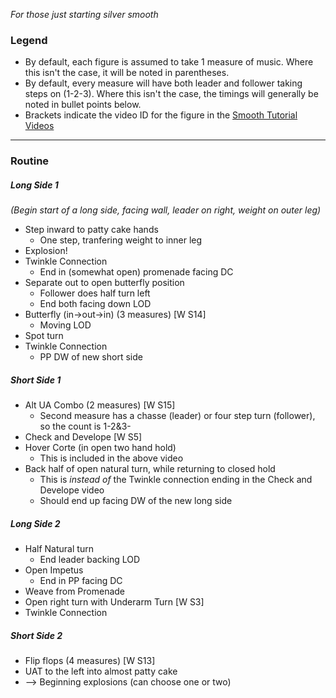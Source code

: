 _For those just starting silver smooth_

### Legend
- By default, each figure is assumed to take 1 measure of music. Where this isn't the case, it will be noted in parentheses.
- By default, every measure will have both leader and follower taking steps on (1-2-3). Where this isn't the case, the timings will generally be noted in bullet points below.
- Brackets indicate the video ID for the figure in the [Smooth Tutorial Videos](https://drive.google.com/drive/folders/110kbnV_6VQ6RcOZMEzSdXmG-WJdYvz78?fbclid=IwAR0Pmk-Q_KS2I6-_s5oCFf8LB9XVcN54SD1wHGvT6hpwOuxw5ZOs17tigpk)
---

### Routine

##### Long Side 1
_(Begin start of a long side, facing wall, leader on right, weight on outer leg)_
- Step inward to patty cake hands
	- One step, tranfering weight to inner leg
- Explosion!
- Twinkle Connection
	- End in (somewhat open) promenade facing DC
- Separate out to open butterfly position
	- Follower does  half turn left
	- End both facing down LOD
- Butterfly (in->out->in) (3 measures) [W S14]
	- Moving LOD
- Spot turn
- Twinkle Connection 
	- PP DW of new short side

##### Short Side 1
- Alt UA Combo (2 measures) [W S15]
	- Second measure has a chasse (leader) or four step turn (follower), so the count is 1-2&3-
- Check and Develope [W S5]
- Hover Corte (in open two hand hold)
	- This is included in the above video
- Back half of open natural turn, while returning to closed hold
	- This is _instead of_ the Twinkle connection ending in the Check and Develope video
	- Should end up facing DW of the new long side

##### Long Side 2
- Half Natural turn
	- End leader backing LOD
- Open Impetus
	- End in PP facing DC
- Weave from Promenade
- Open right turn with Underarm Turn [W S3]
- Twinkle Connection

##### Short Side 2
- Flip flops (4 measures) [W S13]
- UAT to the left into almost patty cake
- --> Beginning explosions (can choose one or two)

